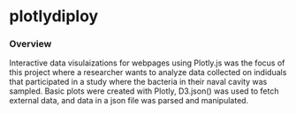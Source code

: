 # plotlydiploy

### Overview 
Interactive data visulaizations for webpages using Plotly.js was the focus of this project where a researcher wants to analyze data collected on indiduals that participated in a study where the bacteria in their naval cavity was sampled. Basic plots were created with Plotly, D3.json() was used to fetch external data, and data in a json file was parsed and manipulated. 




















